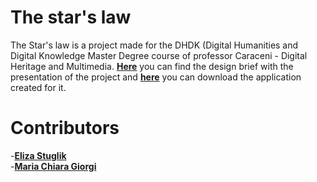 # The star's law
The Star's law is a project made for the DHDK (Digital Humanities and Digital Knowledge Master Degree course of professor Caraceni - Digital Heritage and Multimedia. **[Here](https://github.com/elizastuglik/Thestarslaw/tree/main/Targetimages)** you can find the design brief with the presentation of the project and **[here](https://drive.google.com/drive/folders/1ufM9fkf7_rt76lQaIgx8BlkvkZrulfc6)** you can download the application created for it. 
# Contributors
-**[Eliza Stuglik](https://github.com/elizastuglik)** <br>
-**[Maria Chiara Giorgi](https://github.com/giorgimariachiara)**
